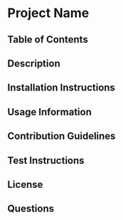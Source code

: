 # Project Name

## Table of Contents

## Description

## Installation Instructions

## Usage Information

## Contribution Guidelines

## Test Instructions

## License

## Questions